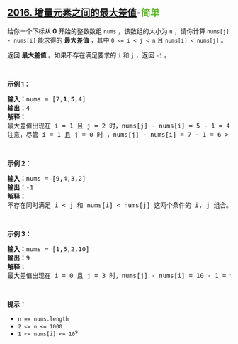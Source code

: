 ## [2016. 增量元素之间的最大差值](https://leetcode-cn.com/problems/maximum-difference-between-increasing-elements/)-<font color=#5AB726>简单</font>

给你一个下标从 **0** 开始的整数数组 `nums` ，该数组的大小为 `n` ，请你计算 `nums[j] - nums[i]` 能求得的 **最大差值** ，其中 `0 <= i < j < n` 且 `nums[i] < nums[j]` 。

返回 **最大差值** 。如果不存在满足要求的 `i` 和 `j` ，返回 `-1` 。  <br>

<br>

**示例 1：**

<pre>
<b>输入：</b>nums = [7,<b>1</b>,<b>5</b>,4]
<b>输出：</b>4
<b>解释：</b>
最大差值出现在 i = 1 且 j = 2 时，nums[j] - nums[i] = 5 - 1 = 4 。
注意，尽管 i = 1 且 j = 0 时 ，nums[j] - nums[i] = 7 - 1 = 6 > 4 ，但 i > j 不满足题面要求，所以 6 不是有效的答案。
</pre>

<br>

**示例 2：**

<pre>
<b>输入：</b>nums = [9,4,3,2]
<b>输出：</b>-1
<b>解释：</b>
不存在同时满足 i < j 和 nums[i] < nums[j] 这两个条件的 i, j 组合。
</pre>

<br>

**示例 3：**

<pre>
<b>输入：</b>nums = [1,5,2,10]
<b>输出：</b>9
<b>解释：</b>
最大差值出现在 i = 0 且 j = 3 时，nums[j] - nums[i] = 10 - 1 = 9 。
</pre>

<br>

**提示：**

* `n == nums.length`
* `2 <= n <= 1000`
* <code>1 <= nums[i] <= 10<sup>9</sup></code>